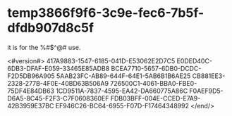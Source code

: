# temp3866f9f6-3c9e-fec6-7b5f-dfdb907d8c5f

it is for the %#$^@# use.

<#version#>
417A9883-1547-6185-041D-E53062E2D7C5
E0DED40C-6DB3-DFAF-E059-33465E85ADB8
BCEA7710-5657-6DB0-DCDC-F2D5DB96A905
5AAB23FC-AB89-644F-64E1-5AB6B1B6AE25
CB881EE3-2328-277B-4F0E-40BD63B506A9
726500C1-4061-BBA0-FBE0-75DF4E84DB63
1CD9511A-7837-4595-EA42-DA660775A86C
F0AEF9D5-D6A5-8C45-F2F3-C7F0608360EF
FDB03BFF-004E-CCED-E7A9-42B3959E37BC
EF946C26-BC64-6955-F07D-F17464348992
</end/>
